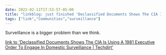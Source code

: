 ```yaml
---
date: 2022-02-11T17:53:57-05:00
title: "linkblog: just finished 'Declassified Documents Shows The CIA Is Using A 1981 Executive Order To Engage In Domestic Surveillance | Techdirt'"
tags: ["link","Communities","surveillance"]
---
```

Surveillance is a bigger problem than we think.
 
[link to 'Declassified Documents Shows The CIA Is Using A 1981 Executive Order To Engage In Domestic Surveillance | Techdirt'](https://www.techdirt.com/articles/20220211/11200748452/declassified-documents-shows-cia-is-using-1981-executive-order-to-engage-domestic-surveillance.shtml)

